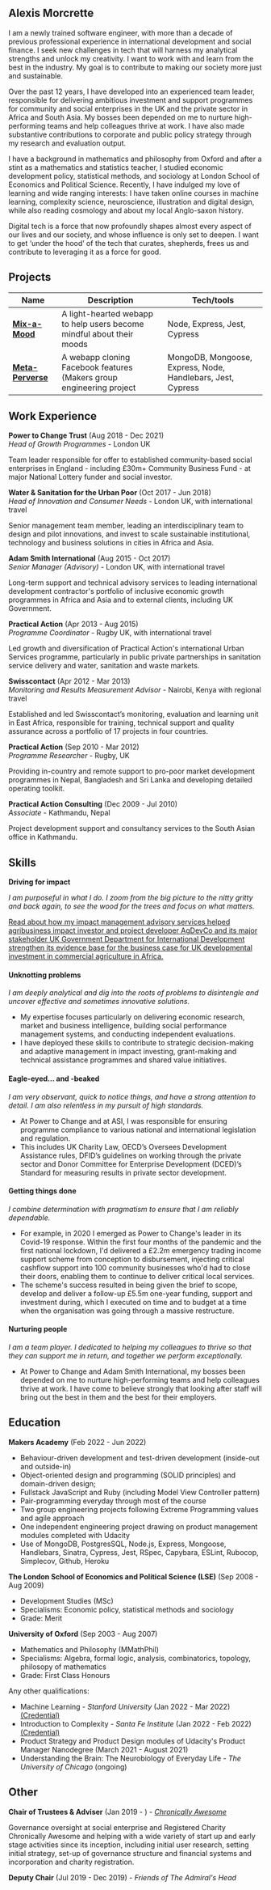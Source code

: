 ## Alexis Morcrette

I am a newly trained software engineer, with more than a decade of previous professional experience in international development and social finance. I seek new challenges in tech that will harness my analytical strengths and unlock my creativity. I want to work with and learn from the best in the industry. My goal is to contribute to making our society more just and sustainable.

Over the past 12 years, I have developed into an experienced team leader, responsible for delivering ambitious investment and support programmes for community and social enterprises in the UK and the private sector in Africa and South Asia. My bosses been depended on me to nurture high-performing teams and help colleagues thrive at work. I have also made substantive contributions to corporate and public policy strategy through my research and evaluation output. 

I have a background in mathematics and philosophy from Oxford and after a stint as a mathematics and statistics teacher, I studied economic development policy, statistical methods, and sociology at London School of Economics and Political Science. Recently, I have indulged my love of learning and wide ranging interests: I have taken online courses in machine learning, complexity science, neuroscience, illustration and digital design, while also reading cosmology and about my local Anglo-saxon history.

Digital tech is a force that now profoundly shapes almost every aspect of our lives and our society, and whose influence is only set to deepen. I want to get ‘under the hood’ of the tech that curates, shepherds, frees us and contribute to leveraging it as a force for good.

## Projects

| Name                                                                                         | Description                                            | Tech/tools                                    |
| -------------------------------------------------------------------------------------------- | --------------------------------------------------------------------- | ----------------------------------------- |
| [**Mix-a-Mood**](https://github.com/almorcrette/mix-a-mood)                                  | A light-hearted webapp to help users become mindful about their moods | Node, Express, Jest, Cypress |
| [**Meta-Perverse**](https://github.com/Conor-Developer/acebook-metaperverse)                 | A webapp cloning Facebook features (Makers group engineering project  | MongoDB, Mongoose, Express, Node, Handlebars, Jest, Cypress              |

## Work Experience

**Power to Change Trust** (Aug 2018 - Dec 2021)  
_Head of Growth Programmes_ - London UK

Team leader responsible for offer to established community-based social enterprises in England - including £30m+ Community Business Fund - at major National Lottery funder and social investor. 

**Water & Sanitation for the Urban Poor** (Oct 2017 - Jun 2018)  
_Head of Innovation and Consumer Needs_ - London UK, with international travel

Senior management team member, leading an interdisciplinary team to design and pilot innovations, and invest to scale sustainable institutional, technology and business solutions in cities in Africa and Asia.

**Adam Smith International** (Aug 2015 - Oct 2017)  
_Senior Manager (Advisory)_ - London UK, with international travel

Long-term support and technical advisory services to leading international development contractor's portfolio of inclusive economic growth programmes in Africa and Asia and to external clients, including UK Government.

**Practical Action** (Apr 2013 - Aug 2015)  
_Programme Coordinator_ - Rugby UK, with international travel

Led growth and diversification of Practical Action's international Urban Services programme, particularly in public private partnerships in sanitation service delivery and water, sanitation and waste markets. 

**Swisscontact** (Apr 2012 - Mar 2013)  
_Monitoring and Results Measurement Advisor_ - Nairobi, Kenya with regional travel

Established and led Swisscontact’s monitoring, evaluation and learning unit in East Africa, responsible for training, technical support and quality assurance  across a portfolio of 17 projects in four countries.

**Practical Action** (Sep 2010 - Mar 2012)  
_Programme Researcher_ - Rugby, UK

Providing in-country and remote support to pro-poor market development programmes in Nepal, Bangladesh and Sri Lanka and developing detailed operating toolkit.

**Practical Action Consulting** (Dec 2009 - Jul 2010)  
_Associate_ - Kathmandu, Nepal

Project development support and consultancy services to the South Asian office in Kathmandu.

## Skills

**Driving for impact**

_I am purposeful in what I do. I zoom from the big picture to the nitty gritty and back again, to see the wood for the trees and focus on what matters._

[Read about how my impact management advisory services helped agribusiness impact investor and project developer AgDevCo and its major stakeholder UK Government Department for International Development strengthen its evidence base for the business case for UK developmental investment in commercial agriculture in Africa.](/driving-for-impact.md)

#### Unknotting problems
_I am deeply analytical and dig into the roots of problems to disintengle and uncover effective and sometimes innovative solutions._

- My expertise focuses particularly on delivering economic research, market and business intelligence, building social performance management systems, and conducting independent evaluations.
- I have deployed these skills to contribute to strategic decision-making and adaptive management in impact investing, grant-making and technical assistance programmes and shared value initiatives.

#### Eagle-eyed... and -beaked
_I am very observant, quick to notice things, and have a strong attention to detail. I am also relentless in my pursuit of high standards._

- At Power to Change and at ASI, I was responsible for ensuring programme compliance to various national and international legislation and regulation.
- This includes UK Charity Law, OECD’s Oversees Development Assistance rules, DFID’s guidelines on working through the private sector and Donor Committee for Enterprise Development (DCED)’s Standard for measuring results in private sector development.

#### Getting things done
_I combine determination with pragmatism to ensure that I am reliably dependable._

- For example, in 2020 I emerged as Power to Change's leader in its Covid-19 response. Within the first four months of the pandemic and the first national lockdown, I'd delivered a £2.2m emergency trading income support scheme from conception to disbursement, injecting critical cashflow support into 100 community businesses who'd had to close their doors, enabling them to continue to deliver critical local services.
- The scheme's success resulted in being given the brief to scope, develop and deliver a follow-up £5.5m one-year funding, support and investment during, which I executed on time and to budget at a time when the organisation was going through a massive restructure.

#### Nurturing people
_I am a team player. I dedicated to helping my colleagues to thrive so that they can support me in return, and together we perform exceptionally._

- At Power to Change and Adam Smith International, my bosses been depended on me to nurture high-performing teams and help colleagues thrive at work. I have come to believe strongly that looking after staff will bring out the best in them and the best for their employers.

## Education

**Makers Academy** (Feb 2022 - Jun 2022)
- Behaviour-driven development and test-driven development (inside-out and outside-in)
- Object-oriented design and programming (SOLID principles) and domain-driven design;
- Fullstack JavaScript and Ruby (including Model View Controller pattern)
- Pair-programming everyday through most of the course
- Two group engineering projects following Extreme Programming values and agile approach
- One independent engineering project drawing on product management modules completed with Udacity
- Use of MongoDB, PostgresSQL, Node.js, Express, Mongoose, Handlebars, Sinatra, Cypress, Jest, RSpec, Capybara, ESLint, Rubocop, Simplecov, Github, Heroku

**The London School of Economics and Political Science (LSE)** (Sep 2008 - Aug 2009)

- Development Studies (MSc)
- Specialisms: Economic policy, statistical methods and sociology
- Grade: Merit

**University of Oxford** (Sep 2003 - Aug 2007)

- Mathematics and Philosophy (MMathPhil)
- Specialisms: Algebra, formal logic, analysis, combinatorics, topology, philosopy of mathematics
- Grade: First Class Honours

Any other qualifications:

- Machine Learning - _Stanford University_ (Jan 2022 - Mar 2022) [(Credential)](coursera.org/verify/N9NGBADGL55Z)
- Introduction to Complexity - _Santa Fe Institute_ (Jan 2022 - Feb 2022) [(Credential)](https://www.complexityexplorer.org/courses/119-introduction-to-complexity-2021/certificates/2277179394)
- Product Strategy and Product Design modules of Udacity's Product Manager Nanodegree (March 2021 - August 2021)
- Understanding the Brain: The Neurobiology of Everyday Life - _The University of Chicago_ (ongoing)

## Other

**Chair of Trustees & Adviser** (Jan 2019 - ) - [_Chronically Awesome_](https://chronicallyawesome.org.uk/)

Governance oversight at social enterprise and Registered Charity Chronically Awesome and helping with a wide variety of start up and early stage activities since its inception, including initial user research, setting initial strategy, set-up of governance structure and financial systems and incorporation and charity registration.

**Deputy Chair** (Jul 2019 - Dec 2019) - _Friends of The Admiral's Head_
